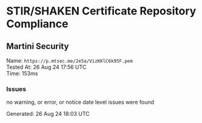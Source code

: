 # STIR/SHAKEN Certificate Repository Compliance

## Martini Security

Name: `https://p.mtsec.me/2e5a/VizKKlC6k95F.pem`\
Tested At: 26 Aug 24 17:56 UTC\
Time: 153ms

### Issues

no warning, or error, or notice date level issues were found

Generated: 26 Aug 24 18:03 UTC